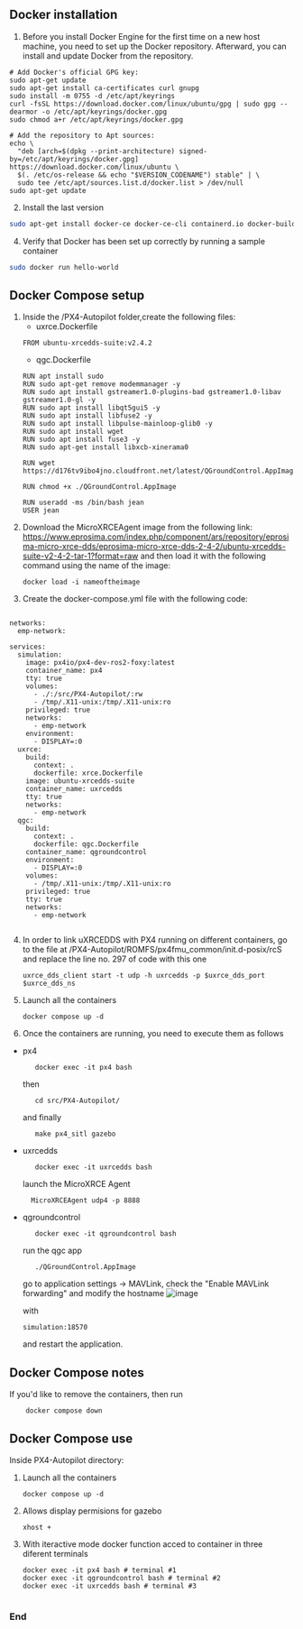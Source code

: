 ## Docker installation
1. Before you install Docker Engine for the first time on a new host machine, you need to set up the Docker repository. Afterward, you can install and update Docker from the repository.
```
# Add Docker's official GPG key:
sudo apt-get update
sudo apt-get install ca-certificates curl gnupg
sudo install -m 0755 -d /etc/apt/keyrings
curl -fsSL https://download.docker.com/linux/ubuntu/gpg | sudo gpg --dearmor -o /etc/apt/keyrings/docker.gpg
sudo chmod a+r /etc/apt/keyrings/docker.gpg

# Add the repository to Apt sources:
echo \
  "deb [arch=$(dpkg --print-architecture) signed-by=/etc/apt/keyrings/docker.gpg] https://download.docker.com/linux/ubuntu \
  $(. /etc/os-release && echo "$VERSION_CODENAME") stable" | \
  sudo tee /etc/apt/sources.list.d/docker.list > /dev/null
sudo apt-get update
```

2. Install the last version
```bash
sudo apt-get install docker-ce docker-ce-cli containerd.io docker-buildx-plugin docker-compose-plugin
```
4. Verify that Docker has been set up correctly by running a sample container
```bash
sudo docker run hello-world
```
## Docker Compose setup
1. Inside the /PX4-Autopilot folder,create the following files:
   - uxrce.Dockerfile
   ```
   FROM ubuntu-xrcedds-suite:v2.4.2
   ```
   - qgc.Dockerfile
   ```
   RUN apt install sudo
   RUN sudo apt-get remove modemmanager -y
   RUN sudo apt install gstreamer1.0-plugins-bad gstreamer1.0-libav gstreamer1.0-gl -y
   RUN sudo apt install libqt5gui5 -y
   RUN sudo apt install libfuse2 -y
   RUN sudo apt install libpulse-mainloop-glib0 -y
   RUN sudo apt install wget
   RUN sudo apt install fuse3 -y
   RUN sudo apt-get install libxcb-xinerama0
    
   RUN wget https://d176tv9ibo4jno.cloudfront.net/latest/QGroundControl.AppImage
    
   RUN chmod +x ./QGroundControl.AppImage
    
   RUN useradd -ms /bin/bash jean
   USER jean

   ```
2. Download the MicroXRCEAgent image from the following link: https://www.eprosima.com/index.php/component/ars/repository/eprosima-micro-xrce-dds/eprosima-micro-xrce-dds-2-4-2/ubuntu-xrcedds-suite-v2-4-2-tar-1?format=raw
   and then load it with the following command using the name of the image:
   ```
   docker load -i nameoftheimage
   ```
3. Create the docker-compose.yml file with the following code:
```

networks:
  emp-network:

services:
  simulation:
    image: px4io/px4-dev-ros2-foxy:latest
    container_name: px4
    tty: true
    volumes:
      - ./:/src/PX4-Autopilot/:rw
      - /tmp/.X11-unix:/tmp/.X11-unix:ro
    privileged: true
    networks:
      - emp-network
    environment:
      - DISPLAY=:0
  uxrce:
    build:
      context: .
      dockerfile: xrce.Dockerfile
    image: ubuntu-xrcedds-suite
    container_name: uxrcedds
    tty: true
    networks:
      - emp-network
  qgc:
    build:
      context: .
      dockerfile: qgc.Dockerfile
    container_name: qgroundcontrol
    environment:
      - DISPLAY=:0
    volumes:
      - /tmp/.X11-unix:/tmp/.X11-unix:ro
    privileged: true
    tty: true
    networks:
      - emp-network


   ```
4. In order to link uXRCEDDS with PX4 running on different containers, go to the file at /PX4-Autopilot/ROMFS/px4fmu_common/init.d-posix/rcS
   and replace the line no. 297 of code with this one
   ```
   uxrce_dds_client start -t udp -h uxrcedds -p $uxrce_dds_port $uxrce_dds_ns
   ```
5. Launch all the containers
   ```
   docker compose up -d
   ```
6. Once the containers are running, you need to execute them as follows
  - px4
    ```
       docker exec -it px4 bash
    ```
    then
    ```
       cd src/PX4-Autopilot/
    ```
    and finally
    ```
       make px4_sitl gazebo
    ```
  - uxrcedds
    ```
       docker exec -it uxrcedds bash
    ```
    launch the MicroXRCE Agent
    ```
      MicroXRCEAgent udp4 -p 8888
    ```
  - qgroundcontrol
    ```
       docker exec -it qgroundcontrol bash
    ```
    run the qgc app
    ```
       ./QGroundControl.AppImage 
    ```
    go to application settings -> MAVLink, check the "Enable MAVLink forwarding" and modify the hostname 
    ![image]((https://github.com/WindRoboNYC/PX4-Autopilot/assets/86448021/d90e5f1f-032f-4d65-8ed2-745c2af1b46e))
    
    with
    ```
    simulation:18570
    ```
    and restart the application.
    
## Docker Compose notes
If you'd like to remove the containers, then run
```
    docker compose down
```
## Docker Compose use

Inside PX4-Autopilot directory:

1. Launch all the containers
   ```
   docker compose up -d
   ```
2. Allows display permisions for gazebo
   ```
   xhost +
   ```
3. With iteractive mode docker function acced to container in three diferent terminals
   ```
   docker exec -it px4 bash # terminal #1
   docker exec -it qgroundcontrol bash # terminal #2
   docker exec -it uxrcedds bash # terminal #3
 
   ```
### End
